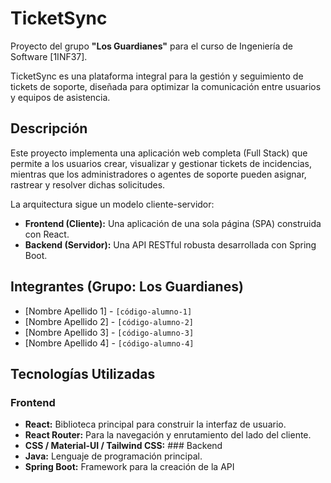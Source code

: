 # TicketSync

Proyecto del grupo **"Los Guardianes"** para el curso de Ingeniería de Software [1INF37].

TicketSync es una plataforma integral para la gestión y seguimiento de tickets de soporte, diseñada para optimizar la comunicación entre usuarios y equipos de asistencia.

##  Descripción

Este proyecto implementa una aplicación web completa (Full Stack) que permite a los usuarios crear, visualizar y gestionar tickets de incidencias, mientras que los administradores o agentes de soporte pueden asignar, rastrear y resolver dichas solicitudes.

La arquitectura sigue un modelo cliente-servidor:
* **Frontend (Cliente):** Una aplicación de una sola página (SPA) construida con React.
* **Backend (Servidor):** Una API RESTful robusta desarrollada con Spring Boot.

## Integrantes (Grupo: Los Guardianes)

* [Nombre Apellido 1] - `[código-alumno-1]`
* [Nombre Apellido 2] - `[código-alumno-2]`
* [Nombre Apellido 3] - `[código-alumno-3]`
* [Nombre Apellido 4] - `[código-alumno-4]`
## Tecnologías Utilizadas

### Frontend
* **React:** Biblioteca principal para construir la interfaz de usuario.
* **React Router:** Para la navegación y enrutamiento del lado del cliente.
* **CSS / Material-UI / Tailwind CSS:** ### Backend
* **Java:** Lenguaje de programación principal.
* **Spring Boot:** Framework para la creación de la API